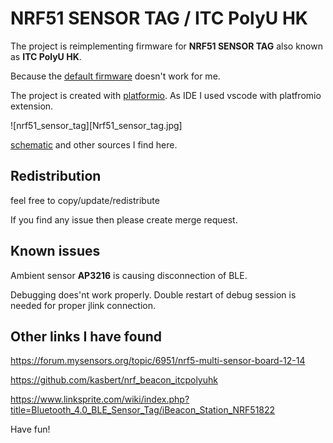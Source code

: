 # NRF51 SENSOR TAG / ITC PolyU HK

The project is reimplementing firmware for **NRF51 SENSOR TAG** also known as **ITC PolyU HK**. 

Because the [default firmware](https://s3.amazonaws.com/cutedigi/Sensor/BLEsensortag/factory_default.zip) doesn't work for me.

The project is created with [platformio](https://platformio.org). 
As IDE I used vscode with platfromio extension.

![nrf51_sensor_tag][Nrf51_sensor_tag.jpg]

[schematic](https://s3.amazonaws.com/cutedigi/Sensor/BLEsensortag/sensor_tag_sch_mpu6050.pdf) and other sources I find here.

## Redistribution

feel free to copy/update/redistribute

If you find any issue then please create merge request.

## Known issues

Ambient sensor **AP3216** is causing disconnection of BLE.

Debugging does'nt work properly. Double restart of debug session is needed for proper jlink connection.

## Other links I have found
https://forum.mysensors.org/topic/6951/nrf5-multi-sensor-board-12-14

https://github.com/kasbert/nrf_beacon_itcpolyuhk

https://www.linksprite.com/wiki/index.php?title=Bluetooth_4.0_BLE_Sensor_Tag/iBeacon_Station_NRF51822

Have fun!

